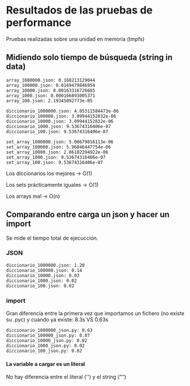 # Resultados de las pruebas de performance

Pruebas realizadas sobre una unidad en memoria (tmpfs)

## Midiendo solo tiempo de búsqueda (string in data)

```
array_1000000.json: 0.168213129044
array_100000.json: 0.0169479846954
array_10000.json: 0.00163316726685
array_1000.json: 0.000166893005371
array_100.json: 2.19345092773e-05

diccionario_1000000.json: 4.05311584473e-06
diccionario_100000.json: 3.09944152832e-06
diccionario_10000.json: 3.09944152832e-06
diccionario_1000.json: 9.53674316406e-07
diccionario_100.json: 9.53674316406e-07

set_array_1000000.json: 5.00679016113e-06
set_array_100000.json: 5.96046447754e-06
set_array_10000.json: 2.86102294922e-06
set_array_1000.json: 9.53674316406e-07
set_array_100.json: 9.53674316406e-07
```

Los diccionarios los mejores -> O(1)

Los sets prácticamente iguales -> O(1)

Los arrays mal -> O(n)


## Comparando entre carga un json y hacer un import
Se mide el tiempo total de ejecucción.

### JSON
```
diccionario_1000000.json: 1.20
diccionario_100000.json: 0.14
diccionario_10000.json: 0.03
diccionario_1000.json: 0.02
diccionario_100.json: 0.02
```

### import
Gran diferencia entre la primera vez que importamos un fichero (no existe su .pyc) y cuando ya existe: 8.3s VS 0.63s

```
diccionario_1000000_json.py: 0.63
diccionario_100000_json.py: 0.07
diccionario_10000_json.py: 0.02
diccionario_1000_json.py: 0.02
diccionario_100_json.py: 0.02
```

#### La variable a cargar es un literal
No hay diferencia entre el literal ('') y el string ("")
